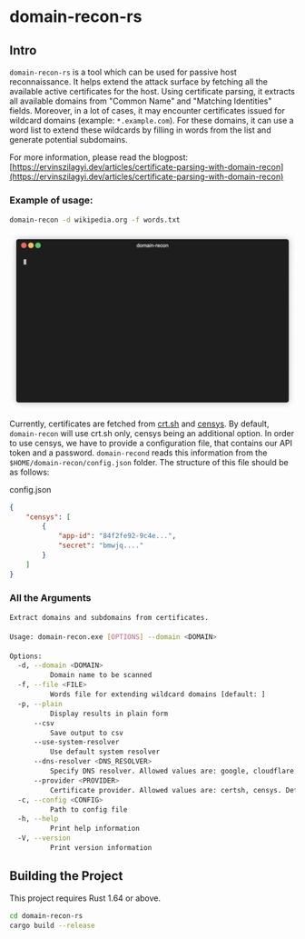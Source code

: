# domain-recon-rs

## Intro

`domain-recon-rs` is a tool which can be used for passive host reconnaissance. It helps extend the attack surface by
fetching all the available active certificates for the host. Using certificate parsing, it extracts
all available domains from "Common Name" and "Matching Identities" fields.
Moreover, in a lot of cases, it may encounter certificates issued for wildcard domains (example: `*.example.com`).
For these domains, it can use a word list to extend these wildcards by filling in words from the list and generate
potential subdomains.

For more information, please read the blogpost: [https://ervinszilagyi.dev/articles/certificate-parsing-with-domain-recon](https://ervinszilagyi.dev/articles/certificate-parsing-with-domain-recon)

### Example of usage:

```bash
domain-recon -d wikipedia.org -f words.txt
```

![Example of usage GIF](images/example.gif)

Currently, certificates are fetched from [crt.sh](https://crt.sh/) and [censys](https://search.censys.io/api). By default,
`domain-recon` will use crt.sh only, censys being an additional option. In order to use censys, we have to provide a 
configuration file, that contains our API token and a password. `domain-recond` reads this information from 
the `$HOME/domain-recon/config.json` folder. The structure of this file should be as follows:

config.json
```json
{
    "censys": [
        {
            "app-id": "84f2fe92-9c4e...",
            "secret": "bmwjq...."
        }
    ]
}
```

### All the Arguments

```bash
Extract domains and subdomains from certificates.

Usage: domain-recon.exe [OPTIONS] --domain <DOMAIN>

Options:
  -d, --domain <DOMAIN>
          Domain name to be scanned
  -f, --file <FILE>
          Words file for extending wildcard domains [default: ]
  -p, --plain
          Display results in plain form
      --csv
          Save output to csv
      --use-system-resolver
          Use default system resolver
      --dns-resolver <DNS_RESOLVER>
          Specify DNS resolver. Allowed values are: google, cloudflare, quad9. Default is google Can contain multiple values delimited by comma, ex --dns-resolver="google,cloudflare,quad9" [default: google]
      --provider <PROVIDER>
          Certificate provider. Allowed values are: certsh, censys. Default is certsh Can contain multiple values delimited by comma, ex --provider=certsh,censys [default: certsh]
  -c, --config <CONFIG>
          Path to config file
  -h, --help
          Print help information
  -V, --version
          Print version information
```

## Building the Project

This project requires Rust 1.64 or above.

```bash
cd domain-recon-rs
cargo build --release
```

